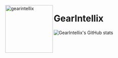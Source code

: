 <p align="center">
<!--   <img src="https://user-images.githubusercontent.com/7834238/164147936-e343e1c5-36ac-487e-a244-832b77ff4214.gif" alt="gearintellix" /> -->
</p>

<img src="https://user-images.githubusercontent.com/7834238/164191326-59ae2fed-1a1f-4f09-aa4f-d84eee4d5d46.gif" alt="gearintellix" align="left" height="150" />

# GearIntellix

![GearIntellix's GitHub stats](https://github-readme-stats.vercel.app/api?username=gearintellix&show_icons=true&bg_color=30,e96443,904e95&title_color=fff&text_color=fff&icon_color=fff&hide_border=true&count_private=true)

<!--
**gearintellix/gearintellix** is a ✨ _special_ ✨ repository because its `README.md` (this file) appears on your GitHub profile.

Here are some ideas to get you started:

- 🔭 I’m currently working on ...
- 🌱 I’m currently learning ...
- 👯 I’m looking to collaborate on ...
- 🤔 I’m looking for help with ...
- 💬 Ask me about ...
- 📫 How to reach me: ...
- 😄 Pronouns: ...
- ⚡ Fun fact: ...
-->
